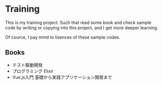 # Training

This is my training project.
Such that read some book and check sample code by writing or copying into this project, and I get more deeper learning.

Of cource, I pay mind to lisences of these sample codes.

## Books

* テスト駆動開発
* プログラミング Elixir
* Vue.js入門 基礎から実践アプリケーション開発まで


